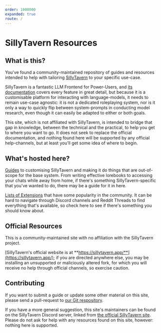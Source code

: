 ```yaml
---
order: 1000000
expanded: true
route: /
---
```


# SillyTavern Resources

## What is this?

You've found a community-maintained repository of guides and resources intended to help with tailoring [SillyTavern](https://sillytavern.app/) to your specific use-case.

SillyTavern is a fantastic LLM Frontend for Power-Users, and [its documentation](https://docs.sillytavern.app/) covers every feature in great detail, but because it is a customisable platform for interacting with language-models, it needs to remain use-case agnostic: it is not a dedicated roleplaying system, nor is it only a way to quickly flip between system-prompts in conducting model research, even though it can easily be adapted to either or both goals.

This site, which is not affiliated with SillyTavern, is intended to bridge that gap in knowledge, between the technical and the practical, to help you get to where you want to go. It does not seek to replace the official documentation, and nothing found here will be supported by any official help-channels, but at least you'll get some idea of where to begin.

## What's hosted here?

[Guides](/guides/index.md) to customising SillyTavern and making it do things that are out-of-scope for the base system. From writing effective lorebooks to accessing your chats while away from home, if there's something SillyTavern-specific that you've wanted to do, there may be a guide for it in here.

[Lists of Extensions](/extensions/index.md) that have some popularity in the community. It can be hard to navigate through Discord channels and Reddit Threads to find everything that's available, so check here to see if there's something you should know about.

## Official Resources

This is a community-maintained site with no affiliation with the SillyTavern project.

[SillyTavern's official website is at **https://sillytavern.app/**](https://sillytavern.app/); if you are directed anywhere else, you may be installing an unsupported or maliciously altered fork, for which you will receive no help through official channels, so exercise caution.

## Contributing

If you want to submit a guide or update some other material on this site, please send a pull-request to [our Git respository](https://github.com/flan/sillytavern.dev).

If you have a more general suggestion, this site's maintainers can be found on the SillyTavern Discord server, linked from [the official SillyTavern site](https://sillytavern.app/). Please do not ask for help with any resources found on this site, however: nothing here is supported.
